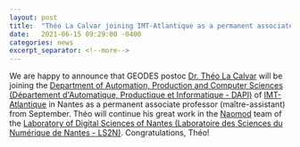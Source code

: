 ```yaml
---
layout: post
title:  "Théo La Calvar joining IMT-Atlantique as a permanent associate professor"
date:   2021-06-15 09:29:00 -0400
categories: news
excerpt_separator: <!--more-->
---
```

We are happy to announce that GEODES postoc [Dr. Théo La Calvar](https://theo.lecalvar.fr/) will be joining the [Department of Automation, Production and Computer Sciences (Département d'Automatique, Productique et Informatique - DAPI)](https://www.imt-atlantique.fr/en/about/departments/automation-cim-and-it) of [IMT-Atlantique](https://www.imt-atlantique.fr/en) in Nantes as a permanent associate professor (maître-assistant) from September. Théo will continue his great work in the [Naomod](https://www.ls2n.fr/equipe/naomod/?lang=en) team of the [Laboratory of Digital Sciences of Nantes (Laboratoire des Sciences du Numérique de Nantes - LS2N)](https://www.ls2n.fr/?lang=en).
Congratulations, Théo!
